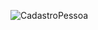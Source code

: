 ![CadastroPessoa](https://github.com/lucassilvap/ProjetoCadastroDePessoasEmpresaAthenas/assets/92272692/fee6b132-2a9c-40c6-ac6e-53047c7bcd4e)

